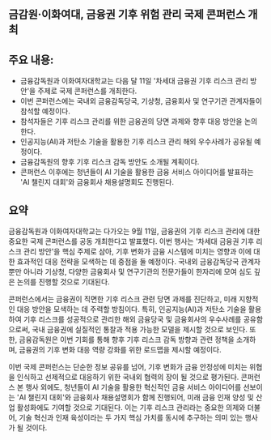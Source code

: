 ## 금감원·이화여대, 금융권 기후 위험 관리 국제 콘퍼런스 개최

## 주요 내용:
*   금융감독원과 이화여자대학교는 다음 달 11일 '차세대 금융권 기후 리스크 관리 방안'을 주제로 국제 콘퍼런스를 개최한다.
*   이번 콘퍼런스에는 국내외 금융감독당국, 기상청, 금융회사 및 연구기관 관계자들이 참석할 예정이다.
*   참석자들은 기후 리스크 관리를 위한 금융권의 당면 과제와 향후 대응 방안을 논의한다.
*   인공지능(AI)과 저탄소 기술을 활용한 기후 리스크 관리 해외 우수사례가 공유될 예정이다.
*   금융감독원의 향후 기후 리스크 감독 방안도 소개될 계획이다.
*   콘퍼런스 이후에는 청년들이 AI 기술을 활용한 금융 서비스 아이디어를 발표하는 'AI 챌린지 대회'와 금융회사 채용설명회도 진행된다.

## 요약
금융감독원과 이화여자대학교는 다가오는 9월 11일, 금융권의 기후 리스크 관리에 대한 중요한 국제 콘퍼런스를 공동 개최한다고 발표했다. 이번 행사는 '차세대 금융권 기후 리스크 관리 방안'을 핵심 주제로 삼아, 기후 변화가 금융 시스템에 미치는 영향과 이에 대한 효과적인 대응 전략을 모색하는 데 중점을 둘 예정이다. 국내외 금융감독당국 관계자뿐만 아니라 기상청, 다양한 금융회사 및 연구기관의 전문가들이 한자리에 모여 심도 깊은 논의를 진행할 것으로 기대된다.

콘퍼런스에서는 금융권이 직면한 기후 리스크 관련 당면 과제를 진단하고, 미래 지향적인 대응 방안을 모색하는 데 주력할 방침이다. 특히, 인공지능(AI)과 저탄소 기술을 활용하여 기후 리스크를 성공적으로 관리한 해외 금융당국 및 금융회사의 우수사례를 공유함으로써, 국내 금융권에 실질적인 통찰과 적용 가능한 모델을 제시할 것으로 보인다. 또한, 금융감독원은 이번 기회를 통해 향후 기후 리스크 감독 방향과 관련 정책을 소개하며, 금융권의 기후 변화 대응 역량 강화를 위한 로드맵을 제시할 예정이다.

이번 국제 콘퍼런스는 단순한 정보 공유를 넘어, 기후 변화가 금융 안정성에 미치는 위협을 인식하고 선제적으로 대응하기 위한 국내외 협력의 장이 될 것으로 평가된다. 콘퍼런스 본 행사 외에도, 청년들이 AI 기술을 활용한 혁신적인 금융 서비스 아이디어를 선보이는 'AI 챌린지 대회'와 금융회사 채용설명회가 함께 진행되어, 미래 금융 인재 양성 및 산업 활성화에도 기여할 것으로 기대된다. 이는 기후 리스크 관리라는 중요한 의제와 더불어, 기술 혁신과 인재 육성이라는 두 가지 핵심 가치를 동시에 추구하는 의미 있는 행사가 될 것이다.